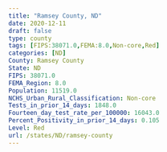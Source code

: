 ```yaml
---
title: "Ramsey County, ND"
date: 2020-12-11
draft: false
type: county
tags: [FIPS:38071.0,FEMA:8.0,Non-core,Red]
categories: [ND]
County: Ramsey County
State: ND
FIPS: 38071.0
FEMA_Region: 8.0
Population: 11519.0
NCHS_Urban_Rural_Classification: Non-core
Tests_in_prior_14_days: 1848.0
Fourteen_day_test_rate_per_100000: 16043.0
Percent_Positivity_in_prior_14_days: 0.105
Level: Red
url: /states/ND/ramsey-county
---
```




